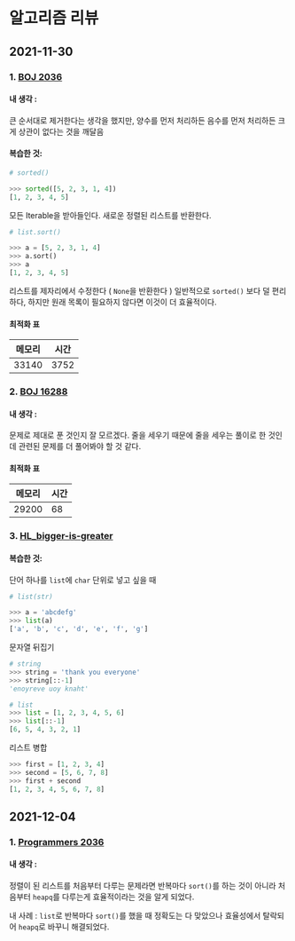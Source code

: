 # **알고리즘 리뷰**

## **2021-11-30**

### **1. [BOJ 2036](https://www.acmicpc.net/problem/2036)**

#### **내 생각 :** 
큰 순서대로 제거한다는 생각을 했지만, 양수를 먼저 처리하든 음수를 먼저 처리하든 크게 상관이 없다는 것을 깨달음
#### **복습한 것:**

```python
# sorted()

>>> sorted([5, 2, 3, 1, 4])
[1, 2, 3, 4, 5]
```
모든 Iterable을 받아들인다. 새로운 정렬된 리스트를 반환한다.

```python
# list.sort()

>>> a = [5, 2, 3, 1, 4]
>>> a.sort()
>>> a
[1, 2, 3, 4, 5]
```
리스트를 제자리에서 수정한다 ( `None`을 반환한다 ) 일반적으로 `sorted()` 보다 덜 편리하다, 하지만 원래 목록이 필요하지 않다면 이것이 더 효율적이다.

#### **최적화 표**
| 메모리 | 시간 |
| ------ | ---- |
| 33140  | 3752 |

### **2. [BOJ 16288](https://www.acmicpc.net/problem/16288)**
#### **내 생각 :**
문제로 제대로 푼 것인지 잘 모르겠다.
줄을 세우기 때문에 줄을 세우는 풀이로 한 것인데 관련된 문제를 더 풀어봐야 할 것 같다.
#### **최적화 표**
| 메모리 | 시간 |
| ------ | ---- |
| 29200  | 68 |

### **3. [HL_bigger-is-greater](https://www.hackerrank.com/challenges/bigger-is-greater/problem)**

#### **복습한 것:**
단어 하나를 `list`에 `char` 단위로 넣고 싶을 때
```python
# list(str)

>>> a = 'abcdefg'
>>> list(a)
['a', 'b', 'c', 'd', 'e', 'f', 'g']
```

문자열 뒤집기
```python
# string
>>> string = 'thank you everyone'
>>> string[::-1]
'enoyreve uoy knaht'

# list
>>> list = [1, 2, 3, 4, 5, 6]
>>> list[::-1]
[6, 5, 4, 3, 2, 1]
```
리스트 병합
```python
>>> first = [1, 2, 3, 4]
>>> second = [5, 6, 7, 8]
>>> first + second
[1, 2, 3, 4, 5, 6, 7, 8]
```
## **2021-12-04**

### **1. [Programmers 2036](https://programmers.co.kr/learn/courses/30/lessons/42861)**
#### **내 생각 :**
정렬이 된 리스트를 처음부터 다루는 문제라면 반복마다 `sort()`를 하는 것이 아니라 처음부터 `heapq`를 다루는게 효율적이라는 것을 알게 되었다.

내 사례 : `list`로 반복마다 `sort()`를 했을 때 정확도는 다 맞았으나 효율성에서 탈락되어 `heapq`로 바꾸니 해결되었다.